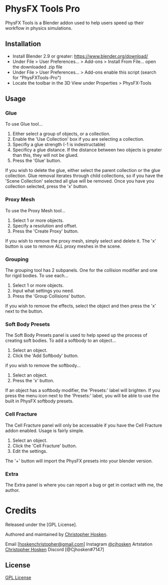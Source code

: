 # PhysFX Tools Pro

PhysFX Tools is a Blender addon used to help users speed up their workflow in physics simulations.

## Installation
* Install Blender 2.9 or greater: https://www.blender.org/download/
* Under File > User Preferences... > Add-ons > Install From File... open the downloaded .zip file
* Under File > User Preferences... > Add-ons enable this script (search for "PhysFXTools-Pro")
* Locate the toolbar in the 3D View under Properties > PhysFX-Tools

## Usage

### Glue
To use Glue tool...

1. Either select a group of objects, or a collection.
2. Enable the 'Use Collection' box if you are selecting a collection.
3. Specifiy a glue strength (-1 is indestructable)
4. Specificy a glue distance. If the distance between two objects is greater than this, they will not be glued.
5. Press the 'Glue' button.

If you wish to delete the glue, either select the parent collection or the glue collection. Glue removal iterates through child collections, so if you have the 'Scene Collection' selected all glue will be removed. Once you have you collection selected, press the 'x' button.


### Proxy Mesh
To use the Proxy Mesh tool...
1. Select 1 or more objects.
2. Specify a resolution and offset.
3. Press the 'Create Proxy' button.

If you wish to remove the proxy mesh, simply select and delete it. The 'x' button is use to remove ALL proxy meshes in the scene.


### Grouping
The grouping tool has 2 subpanels. One for the collision modifier and one for rigid bodies. To use each...
1. Select 1 or more objects.
2. Input what settings you need.
3. Press the 'Group Collisions' button.

If you wish to remove the effects, select the object and then press the 'x' next to the button.


### Soft Body Presets
The Soft Body Presets panel is used to help speed up the process of creating soft bodies. To add a softbody to an object...
1. Select an object.
2. Click the 'Add Softbody' button.

if you wish to remove the softbody...
1. Select an object.
2. Press the 'x' button.

If an object has a softbody modifier, the 'Presets:' label will brighten. If you press the menu icon next to the 'Presets:' label, you will be able to use the built in PhysFX softbody presets.

### Cell Fracture
The Cell Fracture panel will only be accessable if you have the Cell Fracture addon enabled. Usage is fairly simple.
1. Select an object.
2. Click the 'Cell Fracture' button.
3. Edit the settings.

The '+' button will import the PhysFX presets into your blender version.

### Extra
The Extra panel is where you can report a bug or get in contact with me, the author.

# Credits
Released under the [GPL License].

Authored and maintained by [Christopher Hosken](https://github.com/Christopher-Hosken).

Email [hoskenchristopher@gmail.com] 
Instagram [@cjhosken](https://www.instagram.com/cjhosken/)
Artstation [Christopher Hosken](https://www.artstation.com/christopherhosken)
Discord [@Cjhosken#7147]

## License
[GPL License](http://www.gnu.org/licenses/gpl-3.0.html)